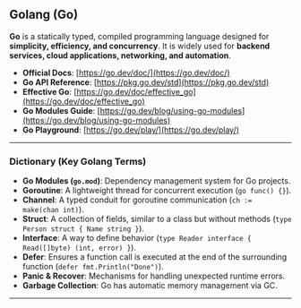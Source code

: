 ## Golang (Go)

**Go** is a statically typed, compiled programming language designed for **simplicity, efficiency, and concurrency**. It is widely used for **backend services, cloud applications, networking, and automation**.

- **Official Docs**: [https://go.dev/doc/](https://go.dev/doc/)
- **Go API Reference**: [https://pkg.go.dev/std](https://pkg.go.dev/std)
- **Effective Go**: [https://go.dev/doc/effective_go](https://go.dev/doc/effective_go)
- **Go Modules Guide**: [https://go.dev/blog/using-go-modules](https://go.dev/blog/using-go-modules)
- **Go Playground**: [https://go.dev/play/](https://go.dev/play/)

---

### Dictionary (Key Golang Terms)

- **Go Modules (`go.mod`)**: Dependency management system for Go projects.
- **Goroutine**: A lightweight thread for concurrent execution (`go func() {}`).
- **Channel**: A typed conduit for goroutine communication (`ch := make(chan int)`).
- **Struct**: A collection of fields, similar to a class but without methods (`type Person struct { Name string }`).
- **Interface**: A way to define behavior (`type Reader interface { Read([]byte) (int, error) }`).
- **Defer**: Ensures a function call is executed at the end of the surrounding function (`defer fmt.Println("Done")`).
- **Panic & Recover**: Mechanisms for handling unexpected runtime errors.
- **Garbage Collection**: Go has automatic memory management via GC.

---
